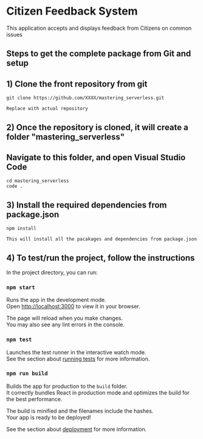 # Citizen Feedback System

This application accepts and displays feedback from Citizens on common issues

## Steps to get the complete package from Git and setup

## 1) Clone the front repository from git

    git clone https://github.com/XXXX/mastering_serverless.git

    Replace with actual repository

## 2) Once the repository is cloned, it will create a folder "mastering_serverless"
## Navigate to this folder, and open Visual Studio Code

    cd mastering_serverless
    code .

## 3) Install the required dependencies from package.json

    npm install
    
    This will install all the pacakages and dependencies from package.json

## 4) To test/run the project, follow the instructions

In the project directory, you can run:

### `npm start`

Runs the app in the development mode.\
Open [http://localhost:3000](http://localhost:3000) to view it in your browser.

The page will reload when you make changes.\
You may also see any lint errors in the console.

### `npm test`

Launches the test runner in the interactive watch mode.\
See the section about [running tests](https://facebook.github.io/create-react-app/docs/running-tests) for more information.

### `npm run build`

Builds the app for production to the `build` folder.\
It correctly bundles React in production mode and optimizes the build for the best performance.

The build is minified and the filenames include the hashes.\
Your app is ready to be deployed!

See the section about [deployment](https://facebook.github.io/create-react-app/docs/deployment) for more information.
